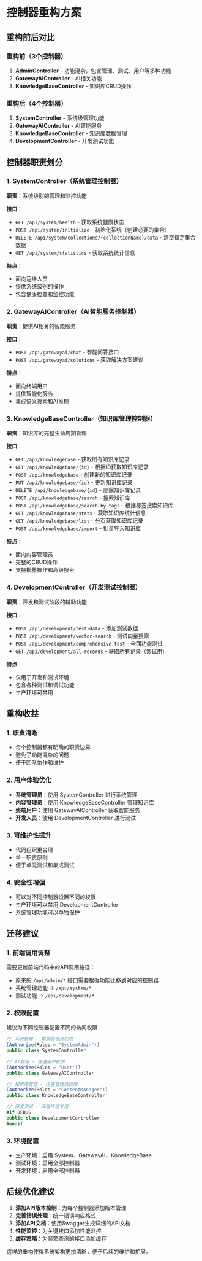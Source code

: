# 控制器重构方案

## 重构前后对比

### 重构前（3个控制器）
1. **AdminController** - 功能混杂，包含管理、测试、用户等多种功能
2. **GatewayAIController** - AI相关功能
3. **KnowledgeBaseController** - 知识库CRUD操作

### 重构后（4个控制器）
1. **SystemController** - 系统级管理功能
2. **GatewayAIController** - AI智能服务
3. **KnowledgeBaseController** - 知识库数据管理
4. **DevelopmentController** - 开发测试功能

## 控制器职责划分

### 1. SystemController（系统管理控制器）
**职责**：系统级别的管理和监控功能

**接口**：
- `GET /api/system/health` - 获取系统健康状态
- `POST /api/system/initialize` - 初始化系统（创建必要的集合）
- `DELETE /api/system/collections/{collectionName}/data` - 清空指定集合数据
- `GET /api/system/statistics` - 获取系统统计信息

**特点**：
- 面向运维人员
- 提供系统级别的操作
- 包含健康检查和监控功能

### 2. GatewayAIController（AI智能服务控制器）
**职责**：提供AI相关的智能服务

**接口**：
- `POST /api/gatewayai/chat` - 智能问答接口
- `POST /api/gatewayai/solutions` - 获取解决方案建议

**特点**：
- 面向终端用户
- 提供智能化服务
- 集成语义搜索和AI推理

### 3. KnowledgeBaseController（知识库管理控制器）
**职责**：知识库的完整生命周期管理

**接口**：
- `GET /api/knowledgebase` - 获取所有知识库记录
- `GET /api/knowledgebase/{id}` - 根据ID获取知识库记录
- `POST /api/knowledgebase` - 创建新的知识库记录
- `PUT /api/knowledgebase/{id}` - 更新知识库记录
- `DELETE /api/knowledgebase/{id}` - 删除知识库记录
- `POST /api/knowledgebase/search` - 搜索知识库
- `POST /api/knowledgebase/search-by-tags` - 根据标签搜索知识库
- `GET /api/knowledgebase/stats` - 获取知识库统计信息
- `GET /api/knowledgebase/list` - 分页获取知识库记录
- `POST /api/knowledgebase/import` - 批量导入知识库

**特点**：
- 面向内容管理员
- 完整的CRUD操作
- 支持批量操作和高级搜索

### 4. DevelopmentController（开发测试控制器）
**职责**：开发和测试阶段的辅助功能

**接口**：
- `POST /api/development/test-data` - 添加测试数据
- `POST /api/development/vector-search` - 测试向量搜索
- `POST /api/development/comprehensive-test` - 全面功能测试
- `GET /api/development/all-records` - 获取所有记录（调试用）

**特点**：
- 仅用于开发和测试环境
- 包含各种测试和调试功能
- 生产环境可禁用

## 重构收益

### 1. 职责清晰
- 每个控制器都有明确的职责边界
- 避免了功能混杂的问题
- 便于团队协作和维护

### 2. 用户体验优化
- **系统管理员**：使用 SystemController 进行系统管理
- **内容管理员**：使用 KnowledgeBaseController 管理知识库
- **终端用户**：使用 GatewayAIController 获取智能服务
- **开发人员**：使用 DevelopmentController 进行测试

### 3. 可维护性提升
- 代码组织更合理
- 单一职责原则
- 便于单元测试和集成测试

### 4. 安全性增强
- 可以对不同控制器设置不同的权限
- 生产环境可以禁用 DevelopmentController
- 系统管理功能可以单独保护

## 迁移建议

### 1. 前端调用调整
需要更新前端代码中的API调用路径：
- 原来的 `/api/admin/*` 接口需要根据功能迁移到对应的控制器
- 系统管理功能 → `/api/system/*`
- 测试功能 → `/api/development/*`

### 2. 权限配置
建议为不同控制器配置不同的访问权限：
```csharp
// 系统管理 - 需要管理员权限
[Authorize(Roles = "SystemAdmin")]
public class SystemController

// AI服务 - 普通用户权限
[Authorize(Roles = "User")]
public class GatewayAIController

// 知识库管理 - 内容管理员权限
[Authorize(Roles = "ContentManager")]  
public class KnowledgeBaseController

// 开发测试 - 开发环境专用
#if DEBUG
public class DevelopmentController
#endif
```

### 3. 环境配置
- 生产环境：启用 System、GatewayAI、KnowledgeBase
- 测试环境：启用全部控制器
- 开发环境：启用全部控制器

## 后续优化建议

1. **添加API版本控制**：为每个控制器添加版本管理
2. **完善错误处理**：统一错误响应格式
3. **添加API文档**：使用Swagger生成详细的API文档
4. **性能监控**：为关键接口添加性能监控
5. **缓存策略**：为频繁查询的接口添加缓存

这样的重构使得系统架构更加清晰，便于后续的维护和扩展。


